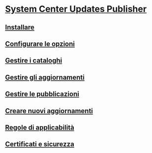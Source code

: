 # [System Center Updates Publisher](updates-publisher.md)
## [Installare](install-updates-publisher.md)
## [Configurare le opzioni](updates-publisher-options.md)
## [Gestire i cataloghi](updates-publisher-catalogs.md)
## [Gestire gli aggiornamenti](manage-updates-with-updates-publisher.md)
## [Gestire le pubblicazioni](updates-publisher-publications.md)
## [Creare nuovi aggiornamenti](create-updates-with-updates-publisher.md)
## [Regole di applicabilità](updates-publisher-applicability-rules.md)
## [Certificati e sicurezza](updates-publisher-security.md)
